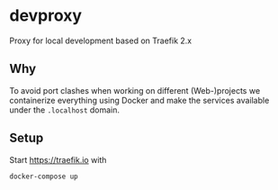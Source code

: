 # devproxy

Proxy for local development based on Traefik 2.x

## Why

To avoid port clashes when working on different (Web-)projects we containerize everything using Docker and make the services available under the `.localhost` domain.

## Setup

Start https://traefik.io with

```
docker-compose up
```
